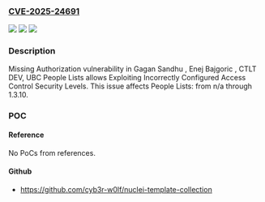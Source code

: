 ### [CVE-2025-24691](https://cve.mitre.org/cgi-bin/cvename.cgi?name=CVE-2025-24691)
![](https://img.shields.io/static/v1?label=Product&message=People%20Lists&color=blue)
![](https://img.shields.io/static/v1?label=Version&message=n%2Fa&color=blue)
![](https://img.shields.io/static/v1?label=Vulnerability&message=CWE-862%20Missing%20Authorization&color=brighgreen)

### Description

Missing Authorization vulnerability in Gagan Sandhu , Enej Bajgoric , CTLT DEV, UBC People Lists allows Exploiting Incorrectly Configured Access Control Security Levels. This issue affects People Lists: from n/a through 1.3.10.

### POC

#### Reference
No PoCs from references.

#### Github
- https://github.com/cyb3r-w0lf/nuclei-template-collection

